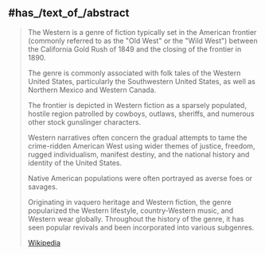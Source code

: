 
## #has_/text_of_/abstract 

> The Western is a genre of fiction typically set in the American frontier 
> (commonly referred to as the "Old West" or the "Wild West") 
> between the California Gold Rush of 1849 and the closing of the frontier in 1890. 
> 
> The genre is commonly associated with folk tales of the Western United States, 
> particularly the Southwestern United States, as well as Northern Mexico and Western Canada.
>
> The frontier is depicted in Western fiction as a sparsely populated, hostile region 
> patrolled by cowboys, outlaws, sheriffs, and numerous other stock gunslinger characters. 
> 
> Western narratives often concern the gradual attempts 
> to tame the crime-ridden American West 
> using wider themes of justice, freedom, rugged individualism, manifest destiny, 
> and the national history and identity of the United States. 
> 
> Native American populations were often portrayed as averse foes or savages.
>
> Originating in vaquero heritage and Western fiction, 
> the genre popularized the Western lifestyle, country-Western music, and Western wear globally. 
> Throughout the history of the genre, it has seen popular revivals 
> and been incorporated into various subgenres.
>
> [Wikipedia](https://en.wikipedia.org/wiki/Western%20(genre)) 

